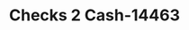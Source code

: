 ---
f_zip-code: 39350
f_state-code: MS
title: Checks 2 Cash-14463
f_phone: 601-656-6717
f_city-only: Philadelphia
f_address: 292 West Beacon Street Philadelphia
f_location-unique-id: '14463'
slug: checks-2-cash-14463
updated-on: '2024-05-30T13:46:58.046Z'
created-on: '2024-05-30T13:36:59.803Z'
published-on: '2024-05-30T13:54:32.469Z'
f_city-state: cms/city/philadelphia-ms.md
f_company: cms/company/checks-2-cash.md
f_state: cms/state/mississippi.md
layout: '[payday-loan].html'
tags: payday-loan
---